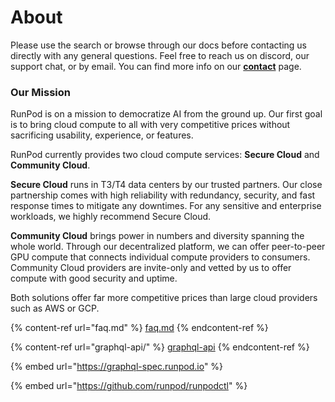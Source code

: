 # About

Please use the search or browse through our docs before contacting us directly with any general questions. Feel free to reach us on discord, our support chat, or by email. You can find more info on our [**contact**](https://www.runpod.io/contact) page.

### **Our Mission**

RunPod is on a mission to democratize AI from the ground up. Our first goal is to bring cloud compute to all with very competitive prices without sacrificing usability, experience, or features.

RunPod currently provides two cloud compute services: **Secure Cloud** and **Community Cloud**.

**Secure Cloud** runs in T3/T4 data centers by our trusted partners. Our close partnership comes with high reliability with redundancy, security, and fast response times to mitigate any downtimes. For any sensitive and enterprise workloads, we highly recommend Secure Cloud.

**Community Cloud** brings power in numbers and diversity spanning the whole world. Through our decentralized platform, we can offer peer-to-peer GPU compute that connects individual compute providers to consumers. Community Cloud providers are invite-only and vetted by us to offer compute with good security and uptime.

Both solutions offer far more competitive prices than large cloud providers such as AWS or GCP.



{% content-ref url="faq.md" %}
[faq.md](faq.md)
{% endcontent-ref %}

{% content-ref url="graphql-api/" %}
[graphql-api](graphql-api/)
{% endcontent-ref %}

{% embed url="https://graphql-spec.runpod.io" %}

{% embed url="https://github.com/runpod/runpodctl" %}
